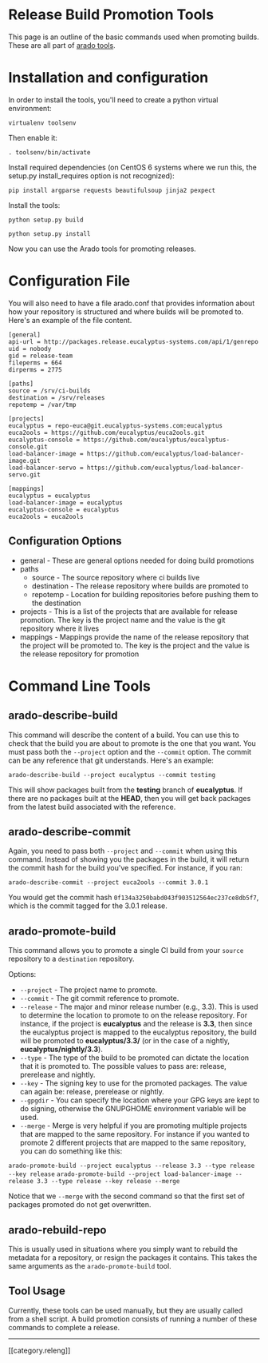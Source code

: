 # Release Build Promotion Tools

This page is an outline of the basic commands used when promoting builds. These are all part of [arado tools](https://github.com/mspaulding06/arado).

# Installation and configuration

In order to install the tools, you'll need to create a python virtual environment:

``virtualenv toolsenv``

Then enable it:

``. toolsenv/bin/activate``

Install required dependencies (on CentOS 6 systems where we run this, the setup.py install_requires option is not recognized):

``pip install argparse requests beautifulsoup jinja2 pexpect``

Install the tools:

``python setup.py build``

``python setup.py install``

Now you can use the Arado tools for promoting releases.

# Configuration File

You will also need to have a file arado.conf that provides information about how your repository is structured and where builds will be promoted to. Here's an example of the file content.

    [general]
    api-url = http://packages.release.eucalyptus-systems.com/api/1/genrepo
    uid = nobody
    gid = release-team
    fileperms = 664
    dirperms = 2775

    [paths]
    source = /srv/ci-builds
    destination = /srv/releases
    repotemp = /var/tmp

    [projects]
    eucalyptus = repo-euca@git.eucalyptus-systems.com:eucalyptus
    euca2ools = https://github.com/eucalyptus/euca2ools.git
    eucalyptus-console = https://github.com/eucalyptus/eucalyptus-console.git
    load-balancer-image = https://github.com/eucalyptus/load-balancer-image.git
    load-balancer-servo = https://github.com/eucalyptus/load-balancer-servo.git

    [mappings]
    eucalyptus = eucalyptus
    load-balancer-image = eucalyptus
    eucalyptus-console = eucalyptus
    euca2ools = euca2ools
 
## Configuration Options

* general - These are general options needed for doing build promotions
* paths
    * source - The source repository where ci builds live
    * destination - The release repository where builds are promoted to
    * repotemp - Location for building repositories before pushing them to the destination
* projects - This is a list of the projects that are available for release promotion. The key is the project name and the value is the git repository where it lives
* mappings - Mappings provide the name of the release repository that the project will be promoted to. The key is the project and the value is the release repository for promotion

# Command Line Tools

## arado-describe-build

This command will describe the content of a build. You can use this to check that the build you are about to promote is the one that you want. You must pass both the ``--project`` option and the ``--commit`` option. The commit can be any reference that git understands. Here's an example:

``arado-describe-build --project eucalyptus --commit testing``

This will show packages built from the **testing** branch of **eucalyptus**. If there are no packages built at the **HEAD**, then you will get back packages from the latest build associated with the reference.

## arado-describe-commit

Again, you need to pass both ``--project`` and ``--commit`` when using this command. Instead of showing you the packages in the build, it will return the commit hash for the build you've specified. For instance, if you ran:

``arado-describe-commit --project euca2ools --commit 3.0.1``

You would get the commit hash ``0f134a3250babd043f903512564ec237ce8db5f7``, which is the commit tagged for the 3.0.1 release.

## arado-promote-build

This command allows you to promote a single CI build from your ``source`` repository to a ``destination`` repository.

Options:
* ``--project`` - The project name to promote.
* ``--commit`` - The git commit reference to promote.
* ``--release`` - The major and minor release number (e.g., 3.3). This is used to determine the location to promote to on the release repository. For instance, if the project is **eucalyptus** and the release is **3.3**, then since the eucalyptus project is mapped to the eucalyptus repository, the build will be promoted to **eucalyptus/3.3/** (or in the case of a nightly, **eucalyptus/nightly/3.3**).
* ``--type`` - The type of the build to be promoted can dictate the location that it is promoted to. The possible values to pass are: release, prerelease and nightly.
* ``--key`` - The signing key to use for the promoted packages. The value can again be: release, prerelease or nightly.
* ``--gpgdir`` - You can specify the location where your GPG keys are kept to do signing, otherwise the GNUPGHOME environment variable will be used.
* ``--merge`` - Merge is very helpful if you are promoting multiple projects that are mapped to the same repository. For instance if you wanted to promote 2 different projects that are mapped to the same repository, you can do something like this:

``arado-promote-build --project eucalyptus --release 3.3 --type release --key release``
``arado-promote-build --project load-balancer-image --release 3.3 --type release --key release --merge``

Notice that we ``--merge`` with the second command so that the first set of packages promoted do not get overwritten.

## arado-rebuild-repo

This is usually used in situations where you simply want to rebuild the metadata for a repository, or resign the packages it contains. This takes the same arguments as the ``arado-promote-build`` tool.

## Tool Usage

Currently, these tools can be used manually, but they are usually called from a shell script. A build promotion consists of running a number of these commands to complete a release.

*****

[[category.releng]]